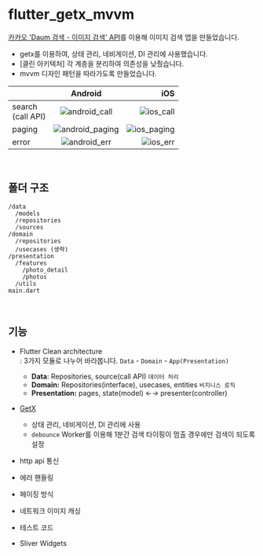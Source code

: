 # flutter_getx_mvvm

[카카오 'Daum 검색 - 이미지 검색' API](https://developers.kakao.com/docs/latest/ko/daum-search/dev-guide#search-image)를 이용해 이미지 검색 앱을 만들었습니다.

- getx를 이용하여, 상태 관리, 네비게이션, DI 관리에 사용했습니다.
- [클린 아키텍처] 각 계층을 분리하여 의존성을 낮췄습니다.
- mvvm 디자인 패턴을 따라가도록 만들었습니다.


|  | Android | iOS |
| :---         |     :---:      |          ---: |
| search</br>(call API) | ![android_call](https://user-images.githubusercontent.com/51875059/218309601-7310fab1-821b-4e42-86cb-848da8c9a616.gif) | ![ios_call](https://user-images.githubusercontent.com/51875059/218310098-363f760c-d3b8-4a9b-84a8-95310299faf5.gif) |
| paging     | ![android_paging](https://user-images.githubusercontent.com/51875059/218309688-31c1da0f-c8c9-4052-b660-4ce4c6232320.gif)       | ![ios_paging](https://user-images.githubusercontent.com/51875059/218310731-c1d2e68e-9874-44a2-abdb-14e346179e63.gif)      |
| error     | ![android_err](https://user-images.githubusercontent.com/51875059/218309835-a0d9a778-9d9c-4c35-820c-11b1cac67597.gif)       | ![ios_err](https://user-images.githubusercontent.com/51875059/218310329-1de46dcd-c180-4620-9ae8-1c35f4dfbbe0.gif)      |

</br>

## 폴더 구조

```
/data
  /models
  /repositories
  /sources
/domain
  /repositories
  /usecases (생략)
/presentation
  /features
    /photo_detail
    /photos
  /utils
main.dart
```

</br>

## 기능
- Flutter Clean architecture </br> 
  : 3가지 모듈로 나누어 바라봅니다. `Data` - `Domain` - `App(Presentation)`
  - **Data**: Repositories, source(call API) `데이터 처리`
  - **Domain:** Repositories(interface), usecases, entities  `비지니스 로직`
  - **Presentation:** pages, state(model) ←→ presenter(controller) 

- [GetX](https://pub.dev/packages/get)
  - 상태 관리, 네비게이션, DI 관리에 사용
  - `debounce` Worker를 이용해 1분간 검색 타이핑이 멈출 경우에만 검색이 되도록 설정

- http api 통신

- 에러 핸들링

- 페이징 방식

- 네트워크 이미지 캐싱

- 테스트 코드

- Sliver Widgets
